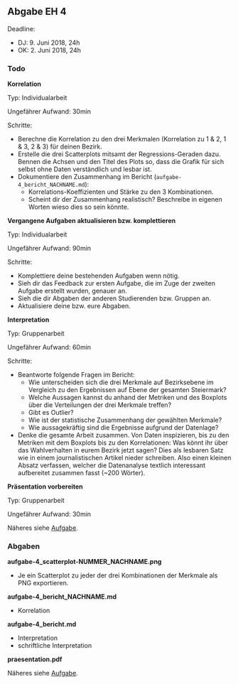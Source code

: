 
## Abgabe EH 4

Deadline: 
* DJ: 9. Juni 2018, 24h
* OK: 2. Juni 2018, 24h

### Todo

**Korrelation**


Typ: Individualarbeit


Ungefährer Aufwand: 30min


Schritte:
* Berechne die Korrelation zu den drei Merkmalen (Korrelation zu 1 & 2, 1 & 3, 2 & 3) für deinen Bezirk.
* Erstelle die drei Scatterplots mitsamt der Regressions-Geraden dazu. Bennen die Achsen und den Titel des Plots so, dass die Grafik für sich selbst ohne Daten verständlich und lesbar ist.
* Dokumentiere den Zusammenhang im Bericht (`aufgabe-4_bericht_NACHNAME.md`): 
  * Korrelations-Koeffizienten und Stärke zu den 3 Kombinationen. 
  * Scheint dir der Zusammenhang realistisch? Beschreibe in eigenen Worten wieso dies so sein könnte.

**Vergangene Aufgaben aktualisieren bzw. komplettieren**


Typ: Individualarbeit


Ungefährer Aufwand: 90min


Schritte:
* Komplettiere deine bestehenden Aufgaben wenn nötig.
* Sieh dir das Feedback zur ersten Aufgabe, die im Zuge der zweiten Aufgabe erstellt wurden, genauer an.
* Sieh die dir Abgaben der anderen Studierenden bzw. Gruppen an.
* Aktualisiere deine bzw. eure Abgaben.

**Interpretation**


Typ: Gruppenarbeit


Ungefährer Aufwand: 60min


Schritte:
* Beantworte folgende Fragen im Bericht:
  * Wie unterscheiden sich die drei Merkmale auf Bezirksebene im Vergleich zu den Ergebnissen auf Ebene der gesamten Steiermark?
  * Welche Aussagen kannst du anhand der Metriken und des Boxplots über die Verteilungen der drei Merkmale treffen?
  * Gibt es Outlier?
  * Wie ist der statistische Zusammenhang der gewählten Merkmale?
  * Wie aussagekräftig sind die Ergebnisse aufgrund der Datenlage?
* Denke die gesamte Arbeit zusammen. Von Daten inspizieren, bis zu den Metriken mit dem Boxplots bis zu den Korrelationen: Was könnt ihr über das Wahlverhalten in eurem Bezirk jetzt sagen? Dies als lesbaren Satz wie in einem journalistischen Artikel nieder schreiben. Also einen kleinen Absatz verfassen, welcher die Datenanalyse textlich interessant aufbereitet zusammen fasst (~200 Wörter).

**Präsentation vorbereiten**

Typ: Gruppenarbeit


Ungefährer Aufwand: 30min


Näheres siehe [Aufgabe](UE_5-praesentation.md).

### Abgaben

**aufgabe-4_scatterplot-NUMMER_NACHNAME.png**

* Je ein Scatterplot zu jeder der drei Kombinationen der Merkmale als PNG exportieren.


**aufgabe-4_bericht_NACHNAME.md**

* Korrelation

**aufgabe-4_bericht.md**

* Interpretation
* schriftliche Interpretation

**praesentation.pdf**

Näheres siehe [Aufgabe](UE_5-praesentation.md).


